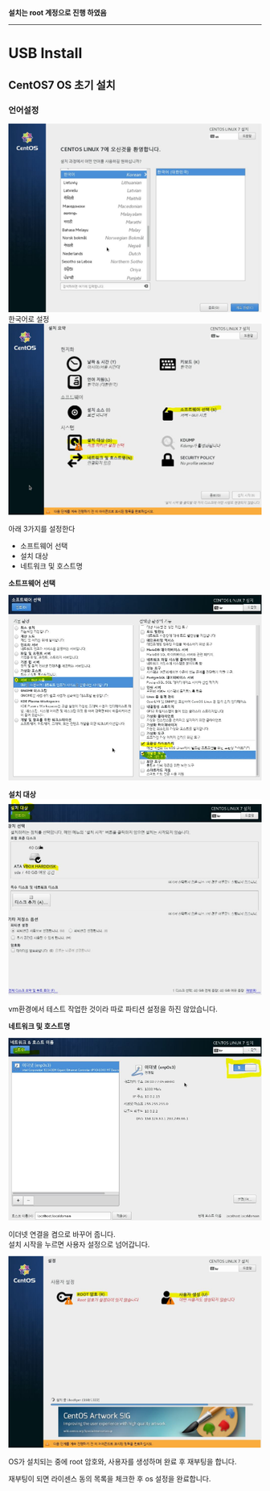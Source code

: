 
**설치는 root 계정으로 진행 하였음**

---------------------------------------
# USB Install
## CentOS7 OS 초기 설치
### 언어설정  

![](images/SWV/centos7.JPG)
한국어로 설정
![](images/SWV/centos7_summary.JPG)  

 아래 3가지를 설정한다
- 소프트웨어 선택
- 설치 대상
- 네트워크 및 호스트명

**소트프웨어 선택**  

![](images/SWV/centos7_software.JPG)

**설치 대상**
![](images/SWV/centos7_disk.JPG)   

 vm환경에서 테스트 작업한 것이라 따로 파티션 설정을 하진 않았습니다.  

**네트워크 및 호스트명**

![](images/SWV/centos7_netWork.JPG)

이더넷 연결을 켬으로 바꾸어 줍니다.  
설치 시작을 누르면 사용자 설정으로 넘어갑니다.


 ![](images/SWV/centos7_user.JPG)

 OS가 설치되는 중에 root 암호와, 사용자를 생성하며 완료 후 재부팅을 합니다.  

 재부팅이 되면 라이센스 동의 목록을 체크한 후 os 설정을 완료합니다.
